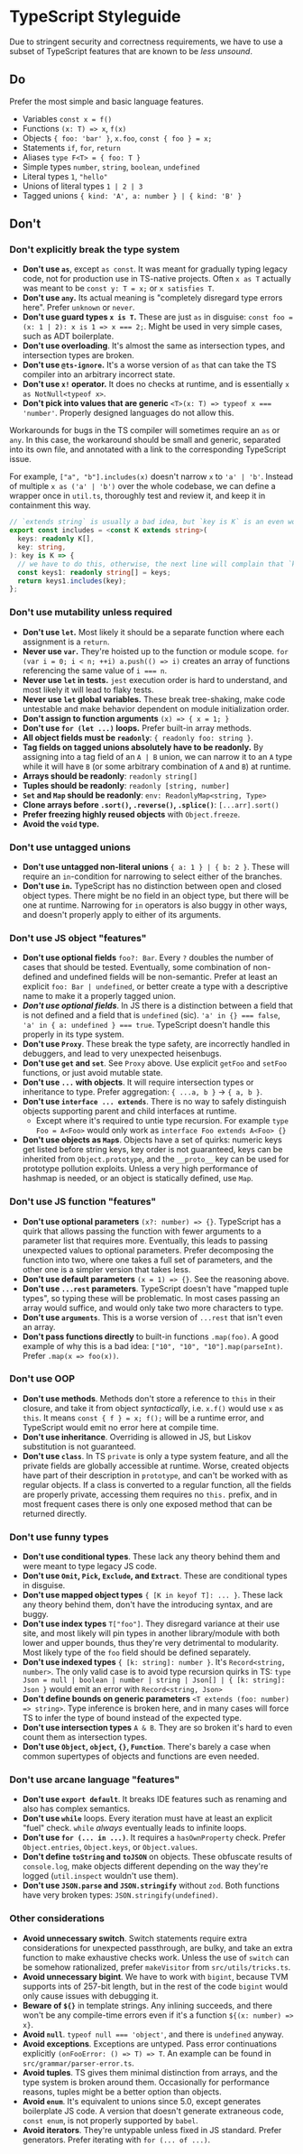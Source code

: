 # TypeScript Styleguide

Due to stringent security and correctness requirements, we have to use a subset of TypeScript features that are known to be _less unsound_.

## Do

Prefer the most simple and basic language features.

- Variables `const x = f()`
- Functions `(x: T) => x`, `f(x)`
- Objects `{ foo: 'bar' }`, `x.foo`, `const { foo } = x;`
- Statements `if`, `for`, `return`
- Aliases `type F<T> = { foo: T }`
- Simple types `number`, `string`, `boolean`, `undefined`
- Literal types `1`, `"hello"`
- Unions of literal types `1 | 2 | 3`
- Tagged unions `{ kind: 'A', a: number } | { kind: 'B' }`

## Don't

### Don't explicitly break the type system

- **Don't use `as`**, except `as const`. It was meant for gradually typing legacy code, not for production use in TS-native projects. Often `x as T` actually was meant to be `const y: T = x;` or `x satisfies T`.
- **Don't use `any`.** Its actual meaning is "completely disregard type errors here". Prefer `unknown` or `never`.
- **Don't use guard types `x is T`.** These are just `as` in disguise: `const foo = (x: 1 | 2): x is 1 => x === 2;`. Might be used in very simple cases, such as ADT boilerplate.
- **Don't use overloading**. It's almost the same as intersection types, and intersection types are broken.
- **Don't use `@ts-ignore`.** It's a worse version of `as` that can take the TS compiler into an arbitrary incorrect state.
- **Don't use `x!` operator.** It does no checks at runtime, and is essentially `x as NotNull<typeof x>`.
- **Don't pick into values that are generic** `<T>(x: T) => typeof x === 'number'`. Properly designed languages do not allow this.

Workarounds for bugs in the TS compiler will sometimes require an `as` or `any`. In this case, the workaround should be small and generic, separated into its own file, and annotated with a link to the corresponding TypeScript issue.

For example, `["a", "b"].includes(x)` doesn't narrow `x` to `'a' | 'b'`. Instead of multiple `x as ('a' | 'b')` over the whole codebase, we can define a wrapper once in `util.ts`, thoroughly test and review it, and keep it in containment this way.

```typescript
// `extends string` is usually a bad idea, but `key is K` is an even worse idea
export const includes = <const K extends string>(
  keys: readonly K[],
  key: string,
): key is K => {
  // we have to do this, otherwise, the next line will complain that `key` isn't `K`
  const keys1: readonly string[] = keys;
  return keys1.includes(key);
};
```

### Don't use mutability unless required

- **Don't use `let`.** Most likely it should be a separate function where each assignment is a `return`.
- **Never use `var`.** They're hoisted up to the function or module scope. `for (var i = 0; i < n; ++i) a.push(() => i)` creates an array of functions referencing the same value of `i === n`.
- **Never use `let` in tests.** `jest` execution order is hard to understand, and most likely it will lead to flaky tests.
- **Never use `let` global variables.** These break tree-shaking, make code untestable and make behavior dependent on module initialization order.
- **Don't assign to function arguments** `(x) => { x = 1; }`
- **Don't use `for (let ...)` loops.** Prefer built-in array methods.
- **All object fields must be `readonly`**: `{ readonly foo: string }`.
- **Tag fields on tagged unions absolutely have to be readonly.** By assigning into a tag field of an `A | B` union, we can narrow it to an `A` type while it will have `B` (or some arbitrary combination of `A` and `B`) at runtime.
- **Arrays should be readonly**: `readonly string[]`
- **Tuples should be readonly**: `readonly [string, number]`
- **`Set` and `Map` should be readonly**: `env: ReadonlyMap<string, Type>`
- **Clone arrays before `.sort()`, `.reverse()`, `.splice()`**: `[...arr].sort()`
- **Prefer freezing highly reused objects** with `Object.freeze`.
- **Avoid the `void` type.**

### Don't use untagged unions

- **Don't use untagged non-literal unions** `{ a: 1 } | { b: 2 }`. These will require an `in`-condition for narrowing to select either of the branches.
- **Don't use `in`.** TypeScript has no distinction between open and closed object types. There might be no field in an object type, but there will be one at runtime. Narrowing for `in` operators is also buggy in other ways, and doesn't properly apply to either of its arguments.

### Don't use JS object "features"

- **Don't use optional fields** `foo?: Bar`. Every `?` doubles the number of cases that should be tested. Eventually, some combination of non-defined and undefined fields will be non-semantic. Prefer at least an explicit `foo: Bar | undefined`, or better create a type with a descriptive name to make it a properly tagged union.
- _**Don't use optional fields**_. In JS there is a distinction between a field that is not defined and a field that is `undefined` (sic). `'a' in {} === false`, `'a' in { a: undefined } === true`. TypeScript doesn't handle this properly in its type system.
- **Don't use `Proxy`**. These break the type safety, are incorrectly handled in debuggers, and lead to very unexpected heisenbugs.
- **Don't use `get` and `set`**. See `Proxy` above. Use explicit `getFoo` and `setFoo` functions, or just avoid mutable state.
- **Don't use `...` with objects**. It will require intersection types or inheritance to type. Prefer aggregation: `{ ...a, b }` → `{ a, b }`.
- **Don't use `interface ... extends`**. There is no way to safely distinguish objects supporting parent and child interfaces at runtime.
  - Except where it's required to untie type recursion. For example `type Foo = A<Foo>` would only work as `interface Foo extends A<Foo> {}`
- **Don't use objects as `Map`s**. Objects have a set of quirks: numeric keys get listed before string keys, key order is not guaranteed, keys can be inherited from `Object.prototype`, and the `__proto__` key can be used for prototype pollution exploits. Unless a very high performance of hashmap is needed, or an object is statically defined, use `Map`.

### Don't use JS function "features"

- **Don't use optional parameters** `(x?: number) => {}`. TypeScript has a quirk that allows passing the function with fewer arguments to a parameter list that requires more. Eventually, this leads to passing unexpected values to optional parameters. Prefer decomposing the function into two, where one takes a full set of parameters, and the other one is a simpler version that takes less.
- **Don't use default parameters** `(x = 1) => {}`. See the reasoning above.
- **Don't use `...rest` parameters**. TypeScript doesn't have "mapped tuple types", so typing these will be problematic. In most cases passing an array would suffice, and would only take two more characters to type.
- **Don't use `arguments`**. This is a worse version of `...rest` that isn't even an array.
- **Don't pass functions directly** to built-in functions `.map(foo)`. A good example of why this is a bad idea: `["10", "10", "10"].map(parseInt)`. Prefer `.map(x => foo(x))`.

### Don't use OOP

- **Don't use methods**. Methods don't store a reference to `this` in their closure, and take it from object _syntactically_, i.e. `x.f()` would use `x` as `this`. It means `const { f } = x; f();` will be a runtime error, and TypeScript would emit no error here at compile time.
- **Don't use inheritance**. Overriding is allowed in JS, but Liskov substitution is not guaranteed.
- **Don't use `class`**. In TS `private` is only a type system feature, and all the private fields are globally accessible at runtime. Worse, created objects have part of their description in `prototype`, and can't be worked with as regular objects. If a class is converted to a regular function, all the fields are properly private, accessing them requires no `this.` prefix, and in most frequent cases there is only one exposed method that can be returned directly.

### Don't use funny types

- **Don't use conditional types**. These lack any theory behind them and were meant to type legacy JS code.
- **Don't use `Omit`, `Pick`, `Exclude`, and `Extract`**. These are conditional types in disguise.
- **Don't use mapped object types** `{ [K in keyof T]: ... }`. These lack any theory behind them, don't have the introducing syntax, and are buggy.
- **Don't use index types** `T["foo"]`. They disregard variance at their use site, and most likely will pin types in another library/module with both lower and upper bounds, thus they're very detrimental to modularity. Most likely type of the `foo` field should be defined separately.
- **Don't use indexed types** `{ [k: string]: number }`. It's `Record<string, number>`. The only valid case is to avoid type recursion quirks in TS: `type Json = null | boolean | number | string | Json[] | { [k: string]: Json }` would emit an error with `Record<string, Json>`
- **Don't define bounds on generic parameters** `<T extends (foo: number) => string>`. Type inference is broken here, and in many cases will force TS to infer the type of bound instead of the expected type.
- **Don't use intersection types** `A & B`. They are so broken it's hard to even count them as intersection types.
- **Don't use `Object`, `object`, `{}`, `Function`**. There's barely a case when common supertypes of objects and functions are even needed.

### Don't use arcane language "features"

- **Don't use `export default`**. It breaks IDE features such as renaming and also has complex semantics.
- **Don't use `while`** loops. Every iteration must have at least an explicit "fuel" check. `while` _always_ eventually leads to infinite loops.
- **Don't use `for (... in ...)`**. It requires a `hasOwnProperty` check. Prefer `Object.entries`, `Object.keys`, or `Object.values`.
- **Don't define `toString` and `toJSON`** on objects. These obfuscate results of `console.log`, make objects different depending on the way they're logged (`util.inspect` wouldn't use them).
- **Don't use `JSON.parse` and `JSON.stringify`** without `zod`. Both functions have very broken types: `JSON.stringify(undefined)`.

### Other considerations

- **Avoid unnecessary switch**. Switch statements require extra considerations for unexpected passthrough, are bulky, and take an extra function to make exhaustive checks work. Unless the use of `switch` can be somehow rationalized, prefer `makeVisitor` from `src/utils/tricks.ts`.
- **Avoid unnecessary bigint**. We have to work with `bigint`, because TVM supports ints of 257-bit length, but in the rest of the code `bigint` would only cause issues with debugging it.
- **Beware of `${}`** in template strings. Any inlining succeeds, and there won't be any compile-time errors even if it's a function `${(x: number) => x}`.
- **Avoid `null`**. `typeof null === 'object'`, and there is `undefined` anyway.
- **Avoid exceptions**. Exceptions are untyped. Pass error continuations explicitly `(onFooError: () => T) => T`. An example can be found in `src/grammar/parser-error.ts`.
- **Avoid tuples**. TS gives them minimal distinction from arrays, and the type system is broken around them. Occasionally for performance reasons, tuples might be a better option than objects.
- **Avoid `enum`**. It's equivalent to unions since 5.0, except generates boilerplate JS code. A version that doesn't generate extraneous code, `const enum`, is not properly supported by `babel`.
- **Avoid iterators**. They're untypable unless fixed in JS standard. Prefer generators. Prefer iterating with `for (... of ...)`.
